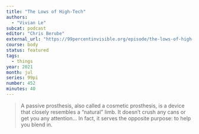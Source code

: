 ```yaml
---
title: "The Lows of High-Tech"
authors:
  - "Vivian Le"
subcat: podcast
editor: "Chris Berube"
external_url: "https://99percentinvisible.org/episode/the-lows-of-high-tech/"
course: body
status: featured
tags:
  - things
year: 2021
month: jul
series: 99pi
number: 452
minutes: 40
---
```


> A passive prosthesis, also called a cosmetic prosthesis, is a device that closely resembles a “natural” limb. It doesn’t crush any cans or get you any attention… In fact, it serves the opposite purpose: to help you blend in.
